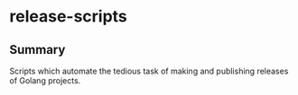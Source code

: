 # release-scripts

## Summary

Scripts which automate the tedious task of making and publishing releases of Golang projects.

